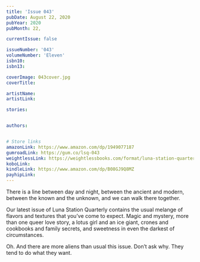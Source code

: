 ```yaml
---
title: 'Issue 043'
pubDate: August 22, 2020
pubYear: 2020
pubMonth: 22,

currentIssue: false

issueNumber: '043'
volumeNumber: 'Eleven'
isbn10:
isbn13:

coverImage: 043cover.jpg
coverTitle:

artistName:
artistLink:

stories: 


authors: 


# Store links
amazonLink: https://www.amazon.com/dp/1949077187
gumroadLink: https://gum.co/lsq-043
weightlessLink: https://weightlessbooks.com/format/luna-station-quarterly-issue-43
koboLink:
kindleLink: https://www.amazon.com/dp/B08GJ9Q8MZ
payhipLink: 
---
```

There is a line between day and night, between the ancient and modern, between the known and the unknown, and we can walk there together.

Our latest issue of Luna Station Quarterly contains the usual melange of flavors and textures that you’ve come to expect. Magic and mystery, more than one queer love story, a lotus girl and an ice giant, crones and cookbooks and family secrets, and sweetness in even the darkest of circumstances.

Oh. And there are more aliens than usual this issue. Don’t ask why. They tend to do what they want.
        